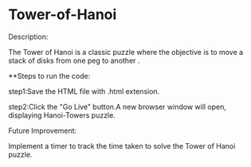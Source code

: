 # Tower-of-Hanoi
Description:

The Tower of Hanoi is a classic puzzle where the objective is to move a stack of disks from one peg to another .

**Steps to run the code:

step1:Save the HTML file with .html extension.

step2:Click the "Go Live" button.A new browser window will open, displaying Hanoi-Towers puzzle.

Future Improvement:

Implement a timer to track the time taken to solve the Tower of Hanoi puzzle.
